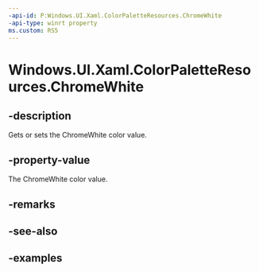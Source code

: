 ```yaml
---
-api-id: P:Windows.UI.Xaml.ColorPaletteResources.ChromeWhite
-api-type: winrt property
ms.custom: RS5
---
```


<!-- Property syntax.
public IReference<Color> ChromeWhite { get;  set; }
-->

# Windows.UI.Xaml.ColorPaletteResources.ChromeWhite

## -description

Gets or sets the ChromeWhite color value.



## -property-value

The ChromeWhite color value.

## -remarks

## -see-also

## -examples

